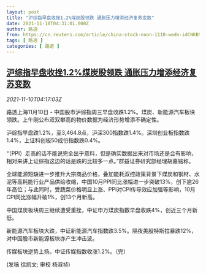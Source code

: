 ```yaml
---
layout: post
title: "沪综指早盘收挫1.2%煤炭股领跌 通胀压力增添经济复苏变数"
date: 2021-11-10T04:31:01.000Z
author: 路透
from: https://cn.reuters.com/article/china-stock-noon-1110-wedn-idCNKBS2HV0ER
tags: [ 路透 ]
categories: [ 路透 ]
---
```

<!--1636518661000-->
[沪综指早盘收挫1.2%煤炭股领跌 通胀压力增添经济复苏变数](https://cn.reuters.com/article/china-stock-noon-1110-wedn-idCNKBS2HV0ER)
------

<div>
<div><i>2021-11-10T04:17:03Z</i></div><p>路透上海11月10日 - 中国股市沪综指周三早盘收跌1.2%。煤炭、新能源汽车板块领跌。上午刚公布双双攀高的物价数据为经济形势增添不确定性。</p><p>沪综指早盘跌1.2%，至3,464.8点，沪深300指数跌1.4%。深圳创业板指数跌1.4%，上证科创板50成份指数跌0.4%。</p><p>“（PPI）走高的话不能说完全出乎意料，但是确实数据出来对市场还是会有影响，相对来讲上证综指这边的话是跌的比较多一点。”群益证券研究部经理胡嘉铭称。</p><p>全球能源短缺进一步推升大宗商品价格，叠加能耗双控政策背景下煤炭和钢材、水泥等高耗能行业产品供给收缩，中国10月PPI同比涨幅进一步突破13%，创下逾26年高位；与此同时，受蔬菜价格明显上涨、PPI对CPI传导效应加强等影响，10月CPI同比涨幅升破1%，创13个月新高。</p><p>中国煤炭板块周三继续遭受重挫，中证申万煤炭指数早盘收跌4%，创近三个月新低。</p><p>新能源汽车板块大跌，中证新能源汽车指数跌3.5%。隔夜美股特斯拉暴跌12%，对中国股市新能源板块亦产生冲击波。</p><p>传媒板块逆势上扬。中证传媒指数收涨1.2%。（完）</p><p>(发稿 徐凯文; 审校 杨淑祯)</p>
</div>
